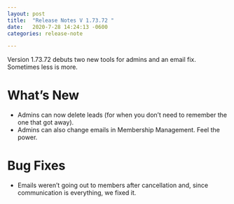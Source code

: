 ```yaml
---
layout: post
title:  "Release Notes V 1.73.72 "
date:   2020-7-28 14:24:13 -0600
categories: release-note

---
```

Version 1.73.72 debuts two new tools for admins and an email fix. Sometimes less is more.  


# What’s New
- Admins can now delete leads (for when you don’t need to remember the one that got away).
- Admins can also change emails in Membership Management. Feel the power. 


# Bug Fixes
- Emails weren’t going out to members after cancellation and, since communication is everything, we fixed it.  